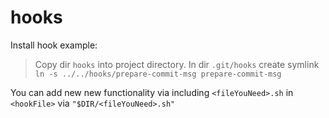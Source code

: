 # hooks

Install hook example:
> Copy dir `hooks` into project directory.
> In dir `.git/hooks` create symlink `ln -s ../../hooks/prepare-commit-msg prepare-commit-msg`

You can add new new functionality via including `<fileYouNeed>.sh` in `<hookFile>` via `"$DIR/<fileYouNeed>.sh"`
